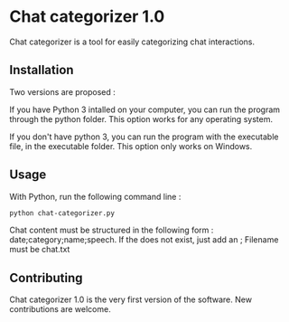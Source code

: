 # Chat categorizer 1.0

Chat categorizer is a tool for easily categorizing chat interactions.

## Installation

Two versions are proposed : 

If you have Python 3 intalled on your computer, you can run the program through the python folder. This option works for any operating system. 

If you don't have python 3, you can run the program with the executable file, in the executable folder. This option only works on Windows.

## Usage

With Python, run the following command line :

```bash
python chat-categorizer.py
```

Chat content must be structured in the following form : date;category;name;speech. If the does not exist, just add an ;
Filename must be chat.txt





## Contributing

Chat categorizer 1.0 is the very first version of the software. New contributions are welcome.



